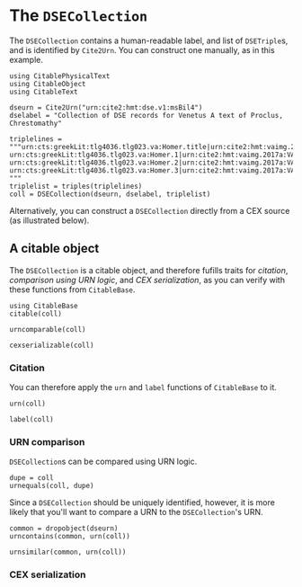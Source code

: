 # The `DSECollection`

The `DSECollection` contains a human-readable label, and list of `DSETriple`s, and is identified by `Cite2Urn`.  You can construct one manually, as in this example.

```@example coll
using CitablePhysicalText
using CitableObject
using CitableText

dseurn = Cite2Urn("urn:cite2:hmt:dse.v1:msBil4")
dselabel = "Collection of DSE records for Venetus A text of Proclus, Chrestomathy"

triplelines = """urn:cts:greekLit:tlg4036.tlg023.va:Homer.title|urn:cite2:hmt:vaimg.2017a:VA001RN_0002@0.1580,0.1633,0.4740,0.05302|urn:cite2:hmt:msA.v1:1r
urn:cts:greekLit:tlg4036.tlg023.va:Homer.1|urn:cite2:hmt:vaimg.2017a:VA001RN_0002@0.1335,0.2054,0.4637,0.04139|urn:cite2:hmt:msA.v1:1r
urn:cts:greekLit:tlg4036.tlg023.va:Homer.2|urn:cite2:hmt:vaimg.2017a:VA001RN_0002@0.1553,0.2292,0.4508,0.04678|urn:cite2:hmt:msA.v1:1r
urn:cts:greekLit:tlg4036.tlg023.va:Homer.3|urn:cite2:hmt:vaimg.2017a:VA001RN_0002@0.1449,0.2620,0.4641,0.05869|urn:cite2:hmt:msA.v1:1r
"""
triplelist = triples(triplelines)
coll = DSECollection(dseurn, dselabel, triplelist)
```

Alternatively, you can construct a `DSECollection` directly from a CEX source (as illustrated below).

## A citable object

The `DSECollection` is a citable object, and therefore fufills traits for *citation*, *comparison using URN logic*, and *CEX serialization*, as you can verify with these functions from `CitableBase`.

```@example coll
using CitableBase
citable(coll)
```

```@example coll
urncomparable(coll)
```

```@example coll
cexserializable(coll)
```



### Citation

You can therefore apply the `urn` and `label` functions of `CitableBase` to it.

```@example coll
urn(coll)
```

```@example coll
label(coll)
```

### URN comparison

`DSECollection`s can be compared using URN logic.

```@example coll
dupe = coll
urnequals(coll, dupe)
```

Since a `DSECollection` should be uniquely identified, however, it is more likely that you'll want to compare a URN to the `DSECollection`'s URN.

```@example coll
common = dropobject(dseurn)
urncontains(common, urn(coll))
```

```@example coll
urnsimilar(common, urn(coll))
```

### CEX serialization
